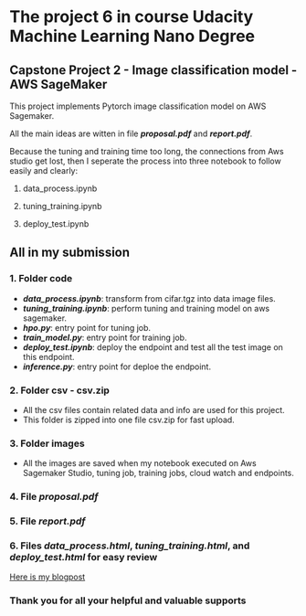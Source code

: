 # The project 6 in course Udacity Machine Learning Nano Degree

## Capstone Project 2 - Image classification model - AWS SageMaker

This project implements Pytorch image classification model on AWS Sagemaker.

All the main ideas are witten in file ***proposal.pdf*** and ***report.pdf***.

Because the tuning and training time too long, the connections from Aws studio get lost, then I seperate the process into three notebook to follow easily and clearly:

1. data_process.ipynb

2. tuning_training.ipynb

3. deploy_test.ipynb

## All in my submission

### 1. Folder code

- ***data_process.ipynb***: transform from cifar.tgz into data image files.
- ***tuning_training.ipynb***: perform tuning and training model on aws sagemaker.
- ***hpo.py***: entry point for tuning job.
- ***train_model.py***: entry point for training job.
- ***deploy_test.ipynb***: deploy the endpoint and test all the test image on this endpoint.
- ***inference.py***: entry point for deploe the endpoint.

### 2. Folder csv - csv.zip

- All the csv files contain related data and info are used for this project.
- This folder is zipped into one file csv.zip for fast upload.

### 3. Folder images

- All the images are saved when my notebook executed on Aws Sagemaker Studio, tuning job, training jobs, cloud watch and endpoints.

### 4. File ***proposal.pdf***

### 5. File ***report.pdf***

### 6. Files ***data_process.html***, ***tuning_training.html***, and ***deploy_test.html*** for easy review

[Here is my blogpost](https://ngandn18.github.io/project/)

### Thank you for all your helpful and valuable supports

